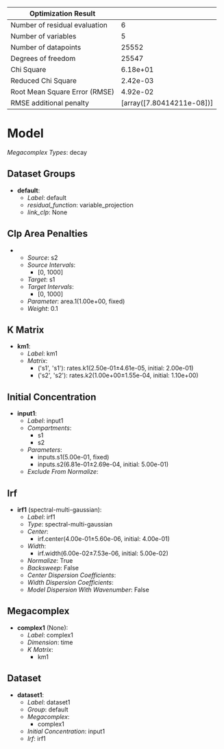 | Optimization Result           |                           |
|-------------------------------|---------------------------|
| Number of residual evaluation | 6                         |
| Number of variables           | 5                         |
| Number of datapoints          | 25552                     |
| Degrees of freedom            | 25547                     |
| Chi Square                    | 6.18e+01                  |
| Reduced Chi Square            | 2.42e-03                  |
| Root Mean Square Error (RMSE) | 4.92e-02                  |
| RMSE additional penalty       | [array([7.80414211e-08])] |

# Model

_Megacomplex Types_: decay

## Dataset Groups

* **default**:
  * *Label*: default
  * *residual_function*: variable_projection
  * *link_clp*: None

## Clp Area Penalties

* 
    * *Source*: s2
    * *Source Intervals*: 
      * [0, 1000]
    * *Target*: s1
    * *Target Intervals*: 
      * [0, 1000]
    * *Parameter*: area.1(1.00e+00, fixed)
    * *Weight*: 0.1
  

## K Matrix

* **km1**:
    * *Label*: km1
    * *Matrix*: 
      * ('s1', 's1'): rates.k1(2.50e-01±4.61e-05, initial: 2.00e-01)
      * ('s2', 's2'): rates.k2(1.00e+00±1.55e-04, initial: 1.10e+00)
  

## Initial Concentration

* **input1**:
    * *Label*: input1
    * *Compartments*: 
      * s1
      * s2
    * *Parameters*: 
      * inputs.s1(5.00e-01, fixed)
      * inputs.s2(6.81e-01±2.69e-04, initial: 5.00e-01)
    * *Exclude From Normalize*: 
  

## Irf

* **irf1** (spectral-multi-gaussian):
    * *Label*: irf1
    * *Type*: spectral-multi-gaussian
    * *Center*: 
      * irf.center(4.00e-01±5.60e-06, initial: 4.00e-01)
    * *Width*: 
      * irf.width(6.00e-02±7.53e-06, initial: 5.00e-02)
    * *Normalize*: True
    * *Backsweep*: False
    * *Center Dispersion Coefficients*: 
    * *Width Dispersion Coefficients*: 
    * *Model Dispersion With Wavenumber*: False
  

## Megacomplex

* **complex1** (None):
    * *Label*: complex1
    * *Dimension*: time
    * *K Matrix*: 
      * km1
  

## Dataset

* **dataset1**:
    * *Label*: dataset1
    * *Group*: default
    * *Megacomplex*: 
      * complex1
    * *Initial Concentration*: input1
    * *Irf*: irf1
  

